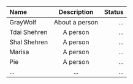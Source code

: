 | Name   | Description |     Status      |
| :------------ | :--------------: | --: |
| GrayWolf      | About a person   | ... |
| Tdai Shehren  |  A person        | ... |
| Shal Shehren  |  A person        | ... |
| Marisa        |  A person        | ... |
| Pie           |  A person        | ... |
| ...           |  ...             | ... |
